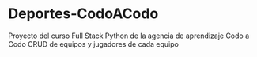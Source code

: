 # Deportes-CodoACodo
Proyecto del curso Full Stack Python de la agencia de aprendizaje Codo a Codo 
CRUD de equipos y jugadores de cada equipo
